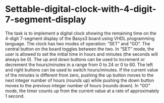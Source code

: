 # Settable-digital-clock-with-4-digit-7-segment-display
The task is to implement a digital clock showing the remaining time on the 4-digit 7-segment display of the Basys3 board using VHDL programming language. The clock has two modes of operation: “SET” and “GO”. The central button on the board toggles between the two. In “SET” mode, the user is allowed to set the initial time in hours and minutes (the seconds will always be 0). The up and down buttons can be used to increment or decrement the hours/minutes in a range from 0 to 24 or 0 to 60. The left and right buttons can be used to switch hours/minutes. If the current value of the minutes is different from zero, pushing the up button moves to the next integer number of hours (rounds up) while pushing the down button moves to the previous integer number of hours (rounds down). In “GO” mode, the timer counts up from the current value at a rate of approximately 1 second. 

